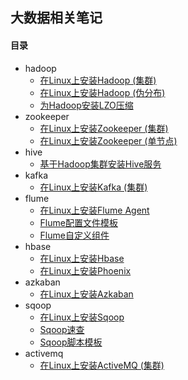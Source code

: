 ## 大数据相关笔记

#### 目录

* hadoop
    * [在Linux上安装Hadoop (集群)](01-install-hadoop-on-linux-cluster.md)
    * [在Linux上安装Hadoop (伪分布)](01-install-hadoop-on-linux-standalone.md)
    * [为Hadoop安装LZO压缩](01-install-lzo-on-hadoop.md)
* zookeeper
    * [在Linux上安装Zookeeper (集群)](02-install-zookeeper-on-linux-cluster.md)
    * [在Linux上安装Zookeeper (单节点)](02-install-zookeeper-on-linux-standalone.md)
* hive
    * [基于Hadoop集群安装Hive服务](05-install-hive-on-linux.md)
* kafka
    * [在Linux上安装Kafka (集群)](06-install-kafka-on-linux-cluster.md)
* flume
    * [在Linux上安装Flume Agent](08-install-flume-on-linux.md)
    * [Flume配置文件模板](08-flume-agent-config-templates.md)
    * [Flume自定义组件](08-custom-flume-component.md)
* hbase
    * [在Linux上安装Hbase](09-install-hbase-on-linux.md)
    * [在Linux上安装Phoenix](09-install-phoenix-on-linux.md)
* azkaban
    * [在Linux上安装Azkaban](10-install-azkaban-on-linux.md)
* sqoop
    * [在Linux上安装Sqoop](11-install-sqoop-on-linux.md)
    * [Sqoop速查](11-sqoop-cheatsheet.md)
    * [Sqoop脚本模板](11-sqoop-shell-template.md)
* activemq
    * [在Linux上安装ActiveMQ (集群)](07-install-activemq-on-linux-cluster.md)
